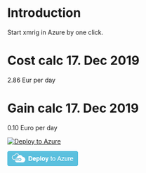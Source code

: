 # Introduction 
Start xmrig in Azure by one click.

# Cost calc 17. Dec 2019

2.86 Eur per day

# Gain calc 17. Dec 2019

0.10 Euro per day

[![Deploy to Azure](http://azuredeploy.net/deploybutton.png)](https://azuredeploy.net/)

<a href="https://portal.azure.com/#create/Microsoft.Template/uri/https%3A%2F%2Fraw.githubusercontent.com%2Fbarde%2FxmrigRandomXDockerized%2Fmaster%2Fazuredeploy.json" target="_blank">
    <img src="https://raw.githubusercontent.com/Azure/azure-quickstart-templates/master/1-CONTRIBUTION-GUIDE/images/deploytoazure.png"/>
</a>
